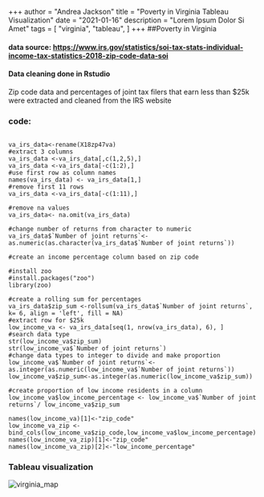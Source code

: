 +++
author = "Andrea Jackson"
title = "Poverty in Virginia Tableau Visualization"
date = "2021-01-16"
description = "Lorem Ipsum Dolor Si Amet"
tags = [
    "virginia",
    "tableau",
]
+++
##Poverty in Virginia 
#### data source: https://www.irs.gov/statistics/soi-tax-stats-individual-income-tax-statistics-2018-zip-code-data-soi 
#### Data cleaning done in Rstudio
Zip code data and percentages of joint tax filers that earn less than $25k were extracted and cleaned from the IRS website

### code:

```{r include = TRUE}

va_irs_data<-rename(X18zp47va)
#extract 3 columns
va_irs_data <-va_irs_data[,c(1,2,5),]
va_irs_data <-va_irs_data[-c(1:2),]
#use first row as column names
names(va_irs_data) <- va_irs_data[1,]
#remove first 11 rows
va_irs_data <-va_irs_data[-c(1:11),]

#remove na values
va_irs_data<- na.omit(va_irs_data)

#change number of returns from character to numeric 
va_irs_data$`Number of joint returns`<-as.numeric(as.character(va_irs_data$`Number of joint returns`))

#create an income percentage column based on zip code

#install zoo
#install.packages("zoo")
library(zoo)

#create a rolling sum for percentages
va_irs_data$zip_sum <-rollsum(va_irs_data$`Number of joint returns`, k= 6, align = 'left', fill = NA)
#extract row for $25k
low_income_va <- va_irs_data[seq(1, nrow(va_irs_data), 6), ]
#search data type
str(low_income_va$zip_sum)
str(low_income_va$`Number of joint returns`)
#change data types to integer to divide and make proportion
low_income_va$`Number of joint returns`<-as.integer(as.numeric(low_income_va$`Number of joint returns`))
low_income_va$zip_sum<-as.integer(as.numeric(low_income_va$zip_sum))

#create proportion of low income residents in a column
low_income_va$low_income_percentage <- low_income_va$`Number of joint returns`/ low_income_va$zip_sum

names(low_income_va)[1]<-"zip_code"
low_income_va_zip <-bind_cols(low_income_va$zip_code,low_income_va$low_income_percentage)
names(low_income_va_zip)[1]<-"zip_code"
names(low_income_va_zip)[2]<-"low_income_percentage"

```
### Tableau visualization
![virginia_map](/images/low_income_va.png)
